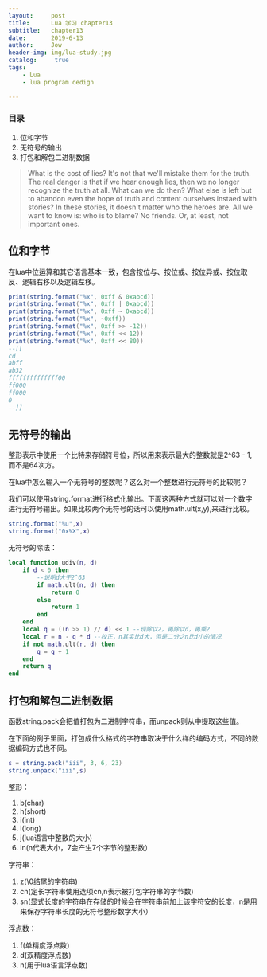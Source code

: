```yaml
---
layout:     post
title:      Lua 学习 chapter13
subtitle:   chapter13
date:       2019-6-13
author:     Jow
header-img: img/lua-study.jpg
catalog: 	 true 
tags:
    - Lua
    - lua program dedign

---
```


### 目录
1. 位和字节
2. 无符号的输出
3. 打包和解包二进制数据


> What is the cost of lies? It's not that we'll mistake them for the truth. The real danger is that if we hear enough lies, then we no longer recognize the truth at all. What can we do then? What else is left but to abandon even the hope of truth and content ourselves instaed with stories? In these stories, it doesn't matter who the heroes are. All we want to know is: who is to blame? No friends. Or, at least, not important ones.

## 位和字节

在lua中位运算和其它语言基本一致，包含按位与、按位或、按位异或、按位取反、逻辑右移以及逻辑左移。

```lua
print(string.format("%x", 0xff & 0xabcd))
print(string.format("%x", 0xff | 0xabcd))
print(string.format("%x", 0xff ~ 0xabcd))
print(string.format("%x", ~0xff))
print(string.format("%x", 0xff >> -12))
print(string.format("%x", 0xff << 12))
print(string.format("%x", 0xff << 80))
--[[
cd
abff
ab32
ffffffffffffff00
ff000
ff000
0
--]]

```

## 无符号的输出

整形表示中使用一个比特来存储符号位，所以用来表示最大的整数就是2^63 - 1,而不是64次方。

在lua中怎么输入一个无符号的整数呢？这么对一个整数进行无符号的比较呢？

我们可以使用string.format进行格式化输出。下面这两种方式就可以对一个数字进行无符号输出。如果比较两个无符号的话可以使用math.ult(x,y),来进行比较。

```lua
string.format("%u",x)
string.format("0x%X",x)
```

无符号的除法：

```lua
local function udiv(n, d)
    if d < 0 then
        --说明d大于2^63
        if math.ult(n, d) then
            return 0
        else
            return 1
        end
    end
    local q = ((n >> 1) // d) << 1 --现除以2，再除以d，再乘2
    local r = n - q * d --校正，n其实比d大，但是二分之n比d小的情况
    if not math.ult(r, d) then
        q = q + 1
    end
    return q
end
```

## 打包和解包二进制数据

函数string.pack会把值打包为二进制字符串，而unpack则从中提取这些值。 

在下面的例子里面，打包成什么格式的字符串取决于什么样的编码方式，不同的数据编码方式也不同。

```lua
s = string.pack("iii", 3, 6, 23)
string.unpack("iii",s)
```

整形：

1. b(char)
2. h(short)
3. i(int)
4. l(long)
5. j(lua语言中整数的大小)
6. in(n代表大小，7会产生7个字节的整形数）

字符串：

1. z(\0结尾的字符串)
2. cn(定长字符串使用选项cn,n表示被打包字符串的字节数)
3. sn(显式长度的字符串在存储的时候会在字符串前加上该字符安的长度，n是用来保存字符串长度的无符号整形数字大小）

浮点数：

1. f(单精度浮点数)
2. d(双精度浮点数)
3. n(用于lua语言浮点数)



